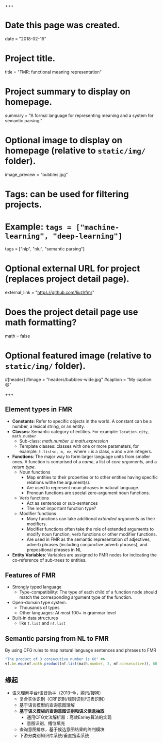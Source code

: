 +++
# Date this page was created.
date = "2018-02-16"

# Project title.
title = "FMR: functional meaning representation"

# Project summary to display on homepage.
summary = "A formal language for representing meaning and a system for semantic parsing."

# Optional image to display on homepage (relative to `static/img/` folder).
image_preview = "bubbles.jpg"

# Tags: can be used for filtering projects.
# Example: `tags = ["machine-learning", "deep-learning"]`
tags = ["nlp", "nlu", "semantic parsing"]

# Optional external URL for project (replaces project detail page).
external_link = "https://github.com/liuzl/fmr"

# Does the project detail page use math formatting?
math = false

# Optional featured image (relative to `static/img/` folder).
#[header]
#image = "headers/bubbles-wide.jpg"
#caption = "My caption :smile:"

+++

## Element types in FMR

  - **Constants**: Refer to specific objects in the world. A constant can be a number, a lexical string, or an entity.
  - **Classes**: Semantic category of entities. For example: `location.city`, `math.number`
    - Sub-class: *math.number ⊆ math.expression*
    - Template classes: classes with one or more parameters, for example: `t.list<c, m, n>`, where `c` is a class, `m` and `n` are integers.
  - **Functions**: The major way to form larger language units from smaller ones. A function is comprised of a *name*, a list of *core arguments*, and a *return type*.
    - Noun functions
      - Map entities to their properties or to other entities having specific relations withe the argument(s).
      - Are used to represent noun phrases in natural language.
      - Pronoun functions are special zero-argument noun functions.
    - Verb functions
      - Act as sentences or sub-sentences
      - The most important function type?
    - Modifier functions
      - Many functions can take additional *extended arguments* as their modifiers.
      - Modifier functions often take the role of extended arguments to modify noun function, verb functions or other modifier functions.
      - Are used in FMR as the semantic representation of adjectives, adverb phrases (including conjunctive adverb phrases), and prepositional phrases in NL
  - **Entity Variables**: Variables are assigned to FMR nodes for indicating the co-reference of sub-trees to entities.

## Features of FMR

  - Strongly typed language
    - Type-compatibility: The type of each child of a function node should match the corresponding argument type of the function.
  - Open-domain type system.
    - Thousands of types
    - Other languages: At most 100+ in grammar level
  - Built-in data structures
    - like `t.list` and `nf.list`

## Semantic parsing from NL to FMR

By using CFG rules to map natural language sentences and phrases to FMR
```javascript
"The product of 3 consecutive number is 60" => 
vf.be.equ(nf.math.product(nf.list(math.number, 3, mf.consecutive)), 60);
```

## 缘起

* 语义理解平台/语音助手（2013-今，腾讯/搜狗）
  * 复合实体识别（CRF识别/规则识别/词表识别）
  * 基于语言模型的查询意图理解
  * **基于语义模板的查询意图识别和语义信息抽取**
      * 通用CFG文法解析器：高效Earley算法的实现
      * 意图识别，槽位填充
  * 查询意图排序，基于候选意图结果的终判模块
  * 下游分类别知识库系统/垂直搜索系统

